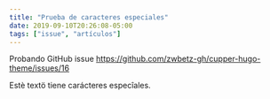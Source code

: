 ```yaml
---
title: "Prueba de caracteres especiales"
date: 2019-09-10T20:26:08-05:00
tags: ["issue", "artículos"]
---
```


Probando GitHub issue https://github.com/zwbetz-gh/cupper-hugo-theme/issues/16

Estè textö tiene carácteres especîales.
